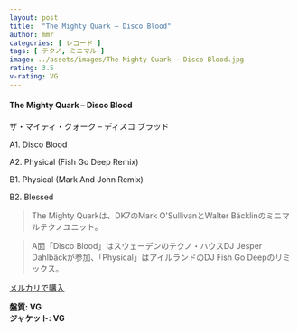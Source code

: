 ```yaml
---
layout: post
title:  "The Mighty Quark – Disco Blood"
author: mmr
categories: [ レコード ]
tags: [ テクノ, ミニマル ]
image: ../assets/images/The Mighty Quark – Disco Blood.jpg
rating: 3.5
v-rating: VG
---
```


#### The Mighty Quark – Disco Blood

ザ・マイティ・クォーク – ディスコ ブラッド

A1. Disco Blood

A2. Physical (Fish Go Deep Remix)

B1. Physical (Mark And John Remix)

B2. Blessed

> The Mighty Quarkは、DK7のMark O'SullivanとWalter Bäcklinのミニマルテクノユニット。

> A面「Disco Blood」はスウェーデンのテクノ・ハウスDJ Jesper Dahlbäckが参加、「Physical」はアイルランドのDJ Fish Go Deepのリミックス。

[メルカリで購入](https://jp.mercari.com/item/m43649422760)

<div class="mt-4 mb-4 d-flex align-items-center">
<strong class="mr-1">盤質: VG</strong>
</div>
<div class="mt-4 mb-4 d-flex align-items-center">
<strong class="mr-1">ジャケット: VG</strong>
</div>
